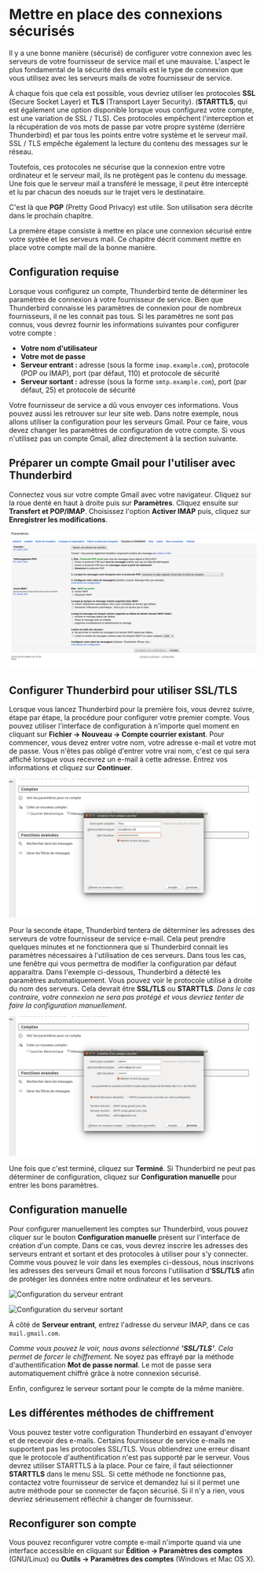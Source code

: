 Mettre en place des connexions sécurisés
========================================

Il y a une bonne manière (sécurisé) de configurer votre connexion avec les serveurs de votre fournisseur de service mail et une mauvaise. L'aspect le plus fondamental de la sécurité des emails est le type de connexion que vous utilisez avec les serveurs mails de votre fournisseur de service.

À chaque fois que cela est possible, vous devriez utiliser les protocoles **SSL** (Secure Socket Layer) et **TLS** (Transport Layer Security). (**STARTTLS**, qui est également une option disponible lorsque vous configurez votre compte, est une variation de SSL / TLS). Ces protocoles empêchent l'interception et la récupération de vos mots de passe par votre propre système (derrière Thunderbird) et par tous les points entre votre système et le serveur mail. SSL / TLS empêche également la lecture du contenu des messages sur le réseau.

Toutefois, ces protocoles ne sécurise que la connexion entre votre ordinateur et le serveur mail, ils ne protègent pas le contenu du message. Une fois que le serveur mail a transféré le message, il peut être intercepté et lu par chacun des noeuds sur le trajet vers le destinataire.

C'est là que **PGP** (Pretty Good Privacy) est utile. Son utilisation sera décrite dans le prochain chapitre.

La premère étape consiste à mettre en place une connexion sécurisé entre votre systèe et les serveurs mail. Ce chapitre décrit comment mettre en place votre compte mail de la bonne manière.

Configuration requise
---------------------

Lorsque vous configurez un compte, Thunderbird tente de déterminer les paramètres de connexion à votre fournisseur de service. Bien que Thunderbird connaisse les paramètres de connexion pour de nombreux fournisseurs, il ne les connait pas tous. Si les paramètres ne sont pas connus, vous devrez fournir les informations suivantes pour configurer votre compte :

 * **Votre nom d'utilisateur**
 * **Votre mot de passe**
 * **Serveur entrant :** adresse (sous la forme `imap.example.com`), protocole (POP ou IMAP), port (par défaut, 110) et protocole de sécurité
 * **Serveur sortant :** adresse (sous la forme `smtp.example.com`), port (par défaut, 25) et protocole de sécurité

Votre fournisseur de service a dû vous envoyer ces informations. Vous pouvez aussi les retrouver sur leur site web. Dans notre exemple, nous allons utiliser la configuration pour les serveurs Gmail. Pour ce faire, vous devez changer les paramètres de configuration de votre compte. Si vous n'utilisez pas un compte Gmail, allez directement à la section suivante.

Préparer un compte Gmail pour l'utiliser avec Thunderbird
---------------------------------------------------------

Connectez vous sur votre compte Gmail avec votre navigateur. Cliquez sur la roue denté en haut à droite puis sur **Paramètres**. Cliquez ensuite sur **Transfert et POP/IMAP**. Choisissez l'option **Activer IMAP** puis, cliquez sur **Enregistrer les modifications**. 

![Activer IMAP sur GMail](gmail_imap.png)

Configurer Thunderbird pour utiliser SSL/TLS
--------------------------------------------

Lorsque vous lancez Thunderbird pour la première fois, vous devrez suivre, étape par étape, la procédure pour configurer votre premier compte. Vous pouvez utiliser l'interface de configuration à n'importe quel moment en cliquant sur **Fichier -> Nouveau -> Compte courrier existant**. Pour commencer, vous devez entrer votre nom, votre adresse e-mail et votre mot de passe. Vous n'êtes pas obligé d'entrer votre vrai nom, c'est ce qui sera affiché lorsque vous recevrez un e-mail à cette adresse. Entrez vos informations et cliquez sur **Continuer**. 

![Création d'un compte](thunderbird_conf_1.png)

Pour la seconde étape, Thunderbird tentera de déterminer les adresses des serveurs de votre fournisseur de service e-mail. Cela peut prendre quelques minutes et ne fonctionnera que si Thunderbird connait les paramètres nécessaires à l'utilisation de ces serveurs. Dans tous les cas, une fenêtre qui vous permettra de modifier la configuration par défaut apparaitra. Dans l'exemple ci-dessous, Thunderbird a détecté les paramètres automatiquement. Vous pouvez voir le protocole utilisé à droite du nom des serveurs. Cela devrait être **SSL/TLS** ou **STARTTLS**. *Dans le cas contraire, votre connexion ne sera pas protégé et vous devriez tenter de faire la configuration manuellement*.

![Détection automatique des paramètres de connexion](thunderbird_conf_2.png)

Une fois que c'est terminé, cliquez sur **Terminé**. Si Thunderbird ne peut pas déterminer de configuration, cliquez sur **Configuration manuelle** pour entrer les bons paramètres.

Configuration manuelle
----------------------

Pour configurer manuellement les comptes sur Thunderbird, vous pouvez cliquer sur le bouton **Configuration manuelle** présent sur l'interface de création d'un compte. Dans ce cas, vous devrez inscrire les adresses des serveurs entrant et sortant et des protocoles à utiliser pour s'y connecter. Comme vous pouvez le voir dans les exemples ci-dessous, nous inscrivons les adresses des serveurs Gmail et nous forcons l'utilisation d'**SSL/TLS** afin de protéger les données entre notre ordinateur et les serveurs. 

![Configuration du serveur entrant](thunderbird_conf_3.png)


![Configuration du serveur sortant](thunderbird_conf_4.png)

À côté de **Serveur entrant**, entrez l'adresse du serveur IMAP, dans ce cas `mail.gmail.com`.

*Comme vous pouvez le voir, nous avons sélectionné **'SSL/TLS'**. Cela permet de forcer le chiffrement.* Ne soyez pas effrayé par la méthode d'authentification **Mot de passe normal**. Le mot de passe sera automatiquement chiffré grâce à notre connexion sécurisé.

Enfin, configurez le serveur sortant pour le compte de la même manière.

Les différentes méthodes de chiffrement
---------------------------------------

Vous pouvez tester votre configuration Thunderbird en essayant d'envoyer et de recevoir des e-mails. Certains fournisseur de service e-mails ne supportent pas les protocoles SSL/TLS. Vous obtiendrez une erreur disant que le protocole d'authentification n'est pas supporté par le serveur. Vous devrez utiliser STARTTLS à la place. Pour ce faire, il faut sélectionner **STARTTLS** dans le menu SSL. Si cette méthode ne fonctionne pas, contactez votre fournisseur de service et demandez lui si il permet une autre méthode pour se connecter de façon sécurisé. Si il n'y a rien, vous devriez sérieusement réfléchir à changer de fournisseur.

Reconfigurer son compte
-----------------------

Vous pouvez reconfigurer votre compte e-mail n'importe quand via une interface accessible en cliquant sur **Édition -> Paramètres des comptes** (GNU/Linux) ou **Outils -> Paramètres des comptes** (Windows et Mac OS X).
